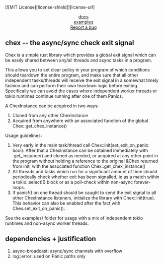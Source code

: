 [![MIT License][license-shield]][license-url]

<p align="center">
    <a href="https://docs.rs/...">docs</a><br/>
    <a href="https://github.com/mbanack/chex-rs/examples">examples</a><br/>
    <a href="https://github.com/mbanack/chex-rs/issues/new?labels=bug">Report a bug</a><br/>
</p>

## chex -- the async/sync check exit signal

Chex is a simple rust library which provides a global exit signal which can be easily shared between any/all threads and async tasks in a program.

This allows you to set clear policy in your program of which conditions should teardown the entire program, and make sure that all other independent tasks/threads will receive the exit signal in a somewhat timely fashion and can perform their own teardown logic before exiting.  Specifically we can avoid the cases where independent worker threads or tokio runtimes continue running after one of them Panics.

A ChexInstance can be acquired in two ways:
1. Cloned from any other ChexInstance
2. Acquired from anywhere with an associated function of the global Chex::get_chex_instance()

Usage guidelines:
1. Very early in the main task/thread call Chex::init(set_exit_on_panic: bool).  After that a ChexInstance can be obtained immediately with .get_instance() and cloned as needed, or acquired at any other point in the program without holding a reference to the original &Chex returned from init, with the associated function Chex::get_chex_instance()
2. All threads and tasks which run for a significant amount of time should periodically check whether exit has been signalled, ie as a match within a tokio::select!() block or as a poll-check within non-async forever-loops.
3. If panic!() on one thread should be caught to send the exit signal to all other ChexInstance listeners, initialize the library with Chex::init(true).  This behavior can also be enabled after the fact with Chex.set_exit_on_panic().

See the examples/ folder for usage with a mix of independent tokio runtimes and non-async worker threads.

## dependencies + justification

1. async-broadcast: async/sync channels with overflow
2. log::error: used on Panic paths only
